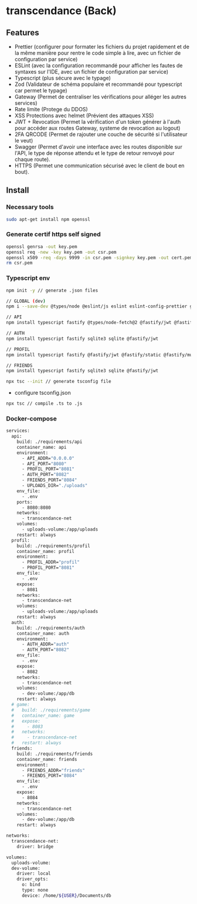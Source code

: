 # transcendance (Back)
## Features
- Prettier (configurer pour formater les fichiers du projet rapidement et de la même manière pour rentre le code simple à lire, avec un fichier de configuration par service)
- ESLint (avec la configuration recommandé pour afficher les fautes de syntaxes sur l'IDE, avec un fichier de configuration par service)
- Typescript (plus sécure avec le typage)
- Zod (Validateur de schéma populaire et recommandé pour typescript car permet le typage)
- Gateway (Permet de centraliser les vérifications pour alléger les autres services)
- Rate limite (Protege du DDOS)
- XSS Protections avec helmet (Prévient des attaques XSS)
- JWT + Revocation (Permet la vérification d'un token générer à l'auth pour accéder aux routes Gateway, systeme de revocation au logout)
- 2FA QRCODE (Permet de rajouter une couche de sécurité si l'utilisateur le veut)
- Swagger (Permet d'avoir une interface avec les routes disponible sur l'API, le type de réponse attendu et le type de retour renvoyé pour chaque route).
- HTTPS (Permet une communication sécurisé avec le client de bout en bout).
## Install
### Necessary tools
```bash
sudo apt-get install npm openssl
```
### Generate certif https self signed
```bash
openssl genrsa -out key.pem
openssl req -new -key key.pem -out csr.pem
openssl x509 -req -days 9999 -in csr.pem -signkey key.pem -out cert.pem
rm csr.pem
```
### Typescript env
```bash
npm init -y // generate .json files

// GLOBAL (dev)
npm i --save-dev @types/node @eslint/js eslint eslint-config-prettier globals prettier typescript-eslint eslint-plugin-prettier

// API
npm install typescript fastify @types/node-fetch@2 @fastify/jwt @fastify/static @fastify/multipart @fastify/rate-limit @fastify/swagger-ui @fastify/swagger @fastify/helmet

// AUTH
npm install typescript fastify sqlite3 sqlite @fastify/jwt 

// PROFIL
npm install typescript fastify @fastify/jwt @fastify/static @fastify/multipart

// FRIENDS
npm install typescript fastify sqlite3 sqlite @fastify/jwt 

npx tsc --init // generate tsconfig file
```
- configure tsconfig.json
```bash
npx tsc // compile .ts to .js
```
### Docker-compose
```bash
services:
  api:
    build: ./requirements/api
    container_name: api
    environment:
      - API_ADDR="0.0.0.0"
      - API_PORT="8080"
      - PROFIL_PORT="8081"
      - AUTH_PORT="8082"
      - FRIENDS_PORT="8084"
      - UPLOADS_DIR="./uploads"
    env_file:
      - .env
    ports:
      - 8080:8080
    networks:
      - transcendance-net
    volumes:
      - uploads-volume:/app/uploads
    restart: always
  profil:
    build: ./requirements/profil
    container_name: profil
    environment:
      - PROFIL_ADDR="profil"
      - PROFIL_PORT="8081"
    env_file:
      - .env
    expose:
      - 8081
    networks:
      - transcendance-net
    volumes:
      - uploads-volume:/app/uploads
    restart: always
  auth:
    build: ./requirements/auth
    container_name: auth
    environment:
      - AUTH_ADDR="auth"
      - AUTH_PORT="8082"
    env_file:
      - .env
    expose:
      - 8082
    networks:
      - transcendance-net
    volumes:
      - dev-volume:/app/db
    restart: always
  # game:
  #   build: ./requirements/game
  #   container_name: game
  #   expose:
  #     - 8083
  #   networks:
  #     - transcendance-net
  #   restart: always
  friends:
    build: ./requirements/friends
    container_name: friends
    environment:
      - FRIENDS_ADDR="friends"
      - FRIENDS_PORT="8084"
    env_file:
      - .env
    expose:
      - 8084
    networks:
      - transcendance-net
    volumes:
      - dev-volume:/app/db
    restart: always

networks:
  transcendance-net:
    driver: bridge

volumes:
  uploads-volume: 
  dev-volume:
    driver: local
    driver_opts:
      o: bind
      type: none
      device: /home/${USER}/Documents/db
```